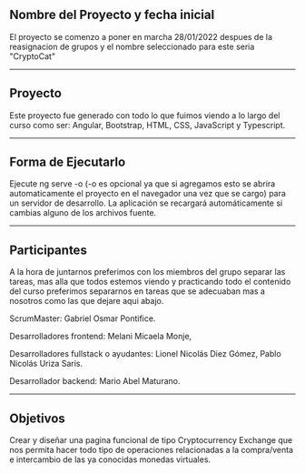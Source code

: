 ## Nombre del Proyecto y fecha inicial

El proyecto se comenzo a poner en marcha 28/01/2022  despues de la reasignacion de grupos y el nombre seleccionado para este seria "CryptoCat"

----
## Proyecto

Este proyecto fue generado con todo lo que fuimos viendo a lo largo del curso como ser: Angular, Bootstrap, HTML, CSS, JavaScript y Typescript.

----
## Forma de Ejecutarlo

Ejecute ng serve -o (-o es opcional ya que si agregamos esto se abrira automaticamente el proyecto en el navegador una vez que se cargo) para un servidor de desarrollo. La aplicación se recargará automáticamente si cambias alguno de los archivos fuente.

----
## Participantes
A la hora de juntarnos preferimos con los miembros del grupo separar las tareas, mas alla que todos estemos viendo y practicando todo el contenido del curso preferimos separarnos en tareas que se adecuaban mas a nosotros como las que dejare aqui abajo.

ScrumMaster: 
Gabriel Osmar Pontifice.

Desarrolladores frontend: 
Melani Micaela Monje,

Desarrolladores fullstack o ayudantes:
Lionel Nicolás Diez Gómez,
Pablo Nicolás Uriza Saris.

Desarrollador backend:
Mario Abel Maturano.

--------
## Objetivos

Crear y diseñar una pagina funcional de tipo Cryptocurrency Exchange que nos permita hacer todo tipo de operaciones relacionadas a la compra/venta e intercambio de las ya conocidas monedas virtuales.
